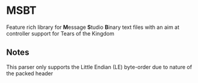# MSBT

Feature rich library for **M**essage **S**tudio **B**inary text files with an aim at controller support for Tears of the Kingdom

## Notes

This parser only supports the Little Endian (LE) byte-order due to nature of the packed header
